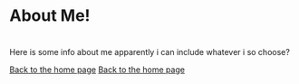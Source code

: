 <h1> About Me!<h1>
  
  #
  Here is some info about me
  apparently i can include whatever i so choose?
  
[Back to the home page](index.md)
[Back to the home page](inde.md)

